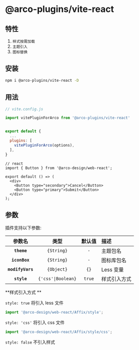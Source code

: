 # @arco-plugins/vite-react

## 特性

1. `样式按需加载`
2. `主题引入`
3. `图标替换`

## 安装

```bash
npm i @arco-plugins/vite-react -D
```

## 用法

```js
// vite.config.js

import vitePluginForArco from '@arco-plugins/vite-react'


export default {
  ...
  plugins: [
    vitePluginForArco(options),
  ],
}
```

```tsx
// react
import { Button } from '@arco-design/web-react';

export default () => (
  <div>
    <Button type="secondary">Cancel</Button>
    <Button type="primary">Submit</Button>
  </div>
);
```

## 参数

插件支持以下参数:

|      参数名      |        类型        | 默认值 | 描述         |
| :--------------: | :----------------: | :----: | :----------- |
|   **`theme`**    |     `{String}`     |  `-`   | 主题包名     |
|  **`iconBox`**   |     `{String}`     |  `-`   | 图标库包名   |
| **`modifyVars`** |     `{Object}`     |  `{}`  | Less 变量    |
|   **`style`**    | `{'css'\|Boolean}` | `true` | 样式引入方式 |

**样式引入方式 **

`style: true` 将引入 less 文件

```js
import '@arco-design/web-react/Affix/style';
```

`style: 'css'` 将引入 css 文件

```js
import '@arco-design/web-react/Affix/style/css';
```

`style: false` 不引入样式
